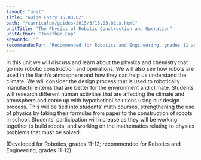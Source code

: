 ```yaml
---
layout: "unit"
title: "Guide Entry 15.03.02"
path: "/curriculum/guides/2015/3/15.03.02.x.html"
unitTitle: "The Physics of Robotic Construction and Operation"
unitAuthor: "Jonathan Cap"
keywords: ""
recommendedFor: "Recommended for Robotics and Engineering, grades 11 and 12"
---
```

<main>
<p>
In this unit we will discuss and learn about the physics and chemistry that go into robotic construction and operations. We will also see how robots are used in the Earth’s atmosphere and how they can help us understand the climate. We will consider the design process that is used to robotically manufacture items that are better for the environment and climate. Students will research different human activities that are affecting the climate and atmosphere and come up with hypothetical solutions using our design process. This will be tied into students’ math courses, strengthening the use of physics by taking their formulas from paper to the construction of robots in school. Students’ participation will increase as they will be working together to build robots, and working on the mathematics relating to physics problems that must be solved.
</p>
<p>
(Developed for Robotics, grades 11-12; recommended for Robotics and Engineering, grades 11-12)
</p>
</main>